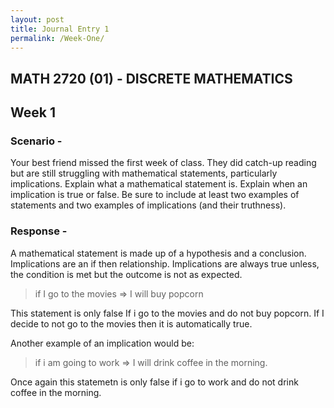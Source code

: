 ```yaml
---
layout: post
title: Journal Entry 1
permalink: /Week-One/
---
```


## MATH 2720 (01) - DISCRETE MATHEMATICS

## Week 1

### Scenario -

Your best friend missed the first week of class. They did catch-up reading but are still struggling with mathematical statements, particularly implications. Explain what a mathematical statement is. Explain when an implication is true or false. Be sure to include at least two examples of statements and two examples of implications (and their truthness).

### Response -

A mathematical statement is made up of a hypothesis and a conclusion. Implications are an if then relationship. Implications are always true unless, the condition is met but the outcome is not as expected.

> if I go to the movies => I will buy popcorn

This statement is only false If i go to the movies and do not buy popcorn. If I decide to not go to the movies then it is automatically true.

Another example of an implication would be:

> if i am going to work => I will drink coffee in the morning.

Once again this statemetn is only false if i go to work and do not drink coffee in the morning.
